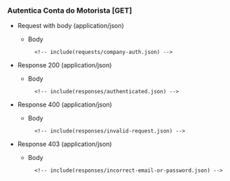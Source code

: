 ### Autentica Conta do Motorista [GET]

+ Request with body (application/json)

    + Body

            <!-- include(requests/company-auth.json) -->

+ Response 200 (application/json)

    + Body

            <!-- include(responses/authenticated.json) -->

+ Response 400 (application/json)

    + Body

            <!-- include(responses/invalid-request.json) -->

+ Response 403 (application/json)

    + Body

            <!-- include(responses/incorrect-email-or-password.json) -->
